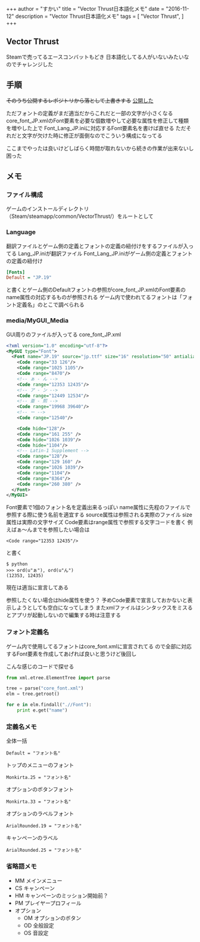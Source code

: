 +++
author = "すかい"
title = "Vector Thrust日本語化メモ"
date = "2016-11-12"
description = "Vector Thrust日本語化メモ"
tags = [
    "Vector Thrust",
]
+++

## Vector Thrust

Steamで売ってるエースコンバットもどき
日本語化してる人がいないみたいなのでチャレンジした

## 手順

~~そのうち公開するレポジトリから落として上書きする~~
[公開した](https://github.com/skyblue3350/VT_translation)

ただフォントの定義がまだ適当だからこれだと一部の文字が小さくなる
core_font_JP.xmlのFont要素を必要な個数増やして必要な属性を修正して種類を増やした上で
Font_Lang_JP.iniに対応するFont要素名を書けば直せる
ただそれだと文字が欠けた時に修正が面倒なのでこういう構成になってる

ここまでやったは良いけどしばらく時間が取れないから続きの作業が出来ないし困った

## メモ

### ファイル構成

ゲームのインストールディレクトリ（Steam/steamapp/common/VectorThrust/）をルートとして

### Language

翻訳ファイルとゲーム側の定義とフォントの定義の紐付けをするファイルが入ってる
Lang_JP.iniが翻訳ファイル
Font_Lang_JP.iniがゲーム側の定義とフォントの定義の紐付け
```ini
[Fonts]
Default = "JP.19"
```
と書くとゲーム側のDefaultフォントの参照がcore_font_JP.xmlのFont要素のname属性の対応するものが参照される
ゲーム内で使われてるフォントは「フォント定義名」のとこで調べられる

### media/MyGUI_Media

GUI周りのファイルが入ってる
core_font_JP.xml
```xml
<?xml version="1.0" encoding="utf-8"?>
<MyGUI type="Font">
  <Font name="JP.19" source="jp.ttf" size="16" resolution="50" antialias_colour="false" space_width="4" tab_width="8" cursor_width="2" distance="5" offset_height="0">
    <Code range="33 126"/>
    <Code range="1025 1105"/>
    <Code range="8470"/>
    <!-- ぁ - ん -->
    <Code range="12353 12435"/>
    <!-- ア - ン -->
    <Code range="12449 12534"/>
    <!-- 亜 - 熙 -->
    <Code range="19968 39640"/>
    <!-- ー -->
    <Code range="12540"/>

    <Code hide="128"/>
    <Code range="161 255" />
    <Code hide="1026 1039"/>
    <Code hide="1104"/>
    <!-- Latin-1 Supplement -->
    <Code range="128"/>
    <Code range="129 160" />
    <Code range="1026 1039"/>
    <Code range="1104"/>
    <Code range="8364"/>
    <Code range="260 380" />
  </Font>
</MyGUI>
```

Font要素で1個のフォント名を定義出来るっぽい
name属性に先程のファイルで参照する際に使う名前を適宜する
source属性は参照される実際のファイル
size属性は実際の文字サイズ
Code要素はrange属性で参照する文字コードを書く
例えばぁ～んまでを参照したい場合は

```
<Code range="12353 12435"/>
```

と書く

```
$ python
>>> ord(u"ぁ"), ord(u"ん")
(12353, 12435)
```

現在は適当に宣言してある

参照したくない場合はhide属性を使う？
予めCode要素で宣言しておかないと表示しようとしても空白になってしまう
またxmlファイルはシンタックスをミスるとアプリが起動しないので編集する時は注意する

### フォント定義名

ゲーム内で使用してるフォントはcore_font.xmlに宣言されてる
ので全部に対応するFont要素を作成してあげれば良いと思うけど後回し

こんな感じのコードで探せる

```py
from xml.etree.ElementTree import parse

tree = parse("core_font.xml")
elm = tree.getroot()

for e in elm.findall(".//Font"):
    print e.get("name")
```

### 定義名メモ

全体一括

```
Default = "フォント名"
```

トップのメニューのフォント

```
Monkirta.25 = "フォント名"
```

オプションのボタンフォント

```
Monkirta.33 = "フォント名"
```

オプションのラベルフォント

```
ArialRounded.19 = "フォント名"
```

キャンペーンのラベル

```
ArialRounded.25 = "フォント名"
```

### 省略語メモ

- MM
  メインメニュー
- CS
  キャンペーン
- HM
  キャンペーンのミッション開始前？
- PM
  プレイヤープロフィール
- オプション
  - OM
    オプションのボタン
  - OD
    全般設定
  - OS
    音設定
